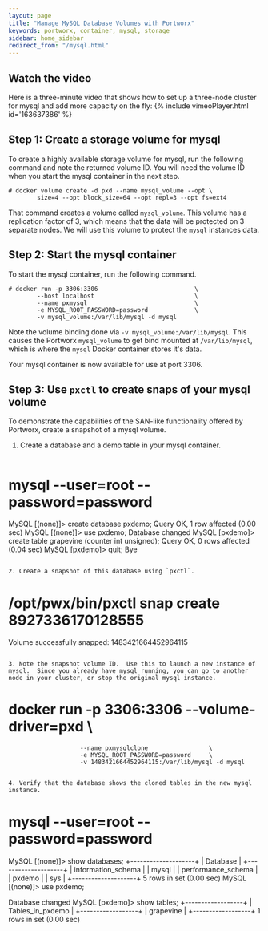 ```yaml
---
layout: page
title: "Manage MySQL Database Volumes with Portworx"
keywords: portworx, container, mysql, storage
sidebar: home_sidebar
redirect_from: "/mysql.html"
---
```

## Watch the video
Here is a three-minute video that shows how to set up a three-node cluster for mysql and add more capacity on the fly:
{% include vimeoPlayer.html id='163637386' %}


## Step 1: Create a storage volume for mysql

To create a highly available storage volume for mysql, run the following command and note the returned volume ID. You will need the volume ID when you start the mysql container in the next step.

```
# docker volume create -d pxd --name mysql_volume --opt \
        size=4 --opt block_size=64 --opt repl=3 --opt fs=ext4
```

That command creates a volume called `mysql_volume`.  This volume has a replication factor of 3, which means that the data will be protected on 3 separate nodes.  We will use this volume to protect the `mysql` instances data.

## Step 2: Start the mysql container

To start the mysql container, run the following command. 

```
# docker run -p 3306:3306                           \
        --host localhost                            \
        --name pxmysql                              \
        -e MYSQL_ROOT_PASSWORD=password             \
        -v mysql_volume:/var/lib/mysql -d mysql
```

Note the volume binding done via `-v mysql_volume:/var/lib/mysql`.  This causes the Portworx `mysql_volume` to get bind mounted at `/var/lib/mysql`, which is where the `mysql` Docker container stores it's data.

Your mysql container is now available for use at port 3306.

## Step 3: Use `pxctl` to create snaps of your mysql volume

To demonstrate the capabilities of the SAN-like functionality offered by Portworx, create a snapshot of a mysql volume.

1. Create a database and a demo table in your mysql container.

   ```
# mysql --user=root --password=password
MySQL [(none)]> create database pxdemo;
Query OK, 1 row affected (0.00 sec)
MySQL [(none)]> use pxdemo;
Database changed
MySQL [pxdemo]> create table grapevine (counter int unsigned);
Query OK, 0 rows affected (0.04 sec)
MySQL [pxdemo]> quit;
Bye
```

2. Create a snapshot of this database using `pxctl`.

   ```
# /opt/pwx/bin/pxctl snap create 8927336170128555
Volume successfully snapped:  1483421664452964115
```

3. Note the snapshot volume ID.  Use this to launch a new instance of mysql.  Since you already have mysql running, you can go to another node in your cluster, or stop the original mysql instance.

   ```
# docker run -p 3306:3306 --volume-driver=pxd 				\
                        --name pxmysqlclone                 \
                        -e MYSQL_ROOT_PASSWORD=password     \
                        -v 1483421664452964115:/var/lib/mysql -d mysql
```

4. Verify that the database shows the cloned tables in the new mysql instance.

```
# mysql --user=root --password=password
MySQL [(none)]> show databases;
+--------------------+
| Database           |
+--------------------+
| information_schema |
| mysql              |
| performance_schema |
| pxdemo             |
| sys                |
+--------------------+
5 rows in set (0.00 sec)
MySQL [(none)]> use pxdemo;

Database changed
MySQL [pxdemo]> show tables;
+------------------+
| Tables_in_pxdemo |
+------------------+
| grapevine        |
+------------------+
1 rows in set (0.00 sec)
```
